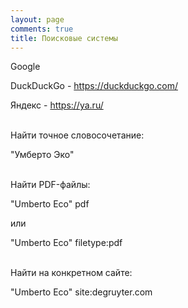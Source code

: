 ```yaml
---
layout: page
comments: true
title: Поисковые системы
---
```


Google

DuckDuckGo - <https://duckduckgo.com/>

Яндекс - <https://ya.ru/>
<br><br>

Найти точное словосочетание:

"Умберто Эко"
<br><br>

Найти PDF-файлы:

"Umberto Eco" pdf

или

"Umberto Eco" filetype:pdf
<br><br>

Найти на конкретном сайте:

"Umberto Eco" site:degruyter.com